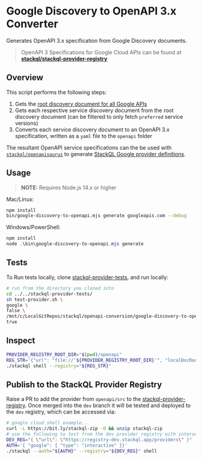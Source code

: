 # Google Discovery to OpenAPI 3.x Converter

Generates OpenAPI 3.x specification from Google Discovery documents.

> OpenAPI 3 Specifications for Google Cloud APIs can be found at [__stackql/stackql-provider-registry__](https://github.com/stackql/stackql-provider-registry/tree/dev/providers/src/googleapis.com/v00.00.00000/services)

## Overview

This script performs the following steps:
1. Gets the [root discovery document for all Google APIs](https://discovery.googleapis.com/discovery/v1/apis)
2. Gets each respective service discovery document from the root discovery document (can be filtered to only fetch `preferred` service versions)
3. Converts each service discovery document to an OpenAPI 3.x specification, written as a `yaml` file to the `openapi` folder

The resultant OpenAPI service specifications can the be used with [`stackql/openapisaurus`](https://github.com/stackql/openapisaurus) to generate [StackQL Google provider definitions](https://registry.stackql.io/providers/google/).

## Usage

> __NOTE:__ Requires Node.js 14.x or higher

Mac/Linux:

```bash
npm install
bin/google-discovery-to-openapi.mjs generate googleapis.com --debug
```

Windows/PowerShell:
    
```powershell
npm install
node .\bin\google-discovery-to-openapi.mjs generate
```

## Tests

To Run tests locally, clone [stackql-provider-tests](https://github.com/stackql/stackql-provider-tests), and run locally:

```bash
# run from the directory you cloned into
cd ../../stackql-provider-tests/
sh test-provider.sh \
google \
false \
/mnt/c/LocalGitRepos/stackql/openapi-conversion/google-discovery-to-openapi/openapi \
true
```

## Inspect

```bash
PROVIDER_REGISTRY_ROOT_DIR="$(pwd)/openapi"
REG_STR='{"url": "file://'${PROVIDER_REGISTRY_ROOT_DIR}'", "localDocRoot": "'${PROVIDER_REGISTRY_ROOT_DIR}'", "verifyConfig": {"nopVerify": true}}'
./stackql shell --registry="${REG_STR}"
```

## Publish to the StackQL Provider Registry

Raise a PR to add the provider from `openapi/src` to the [stackql-provider-registry](https://github.com/stackql/stackql-provider-registry/tree/dev/providers/src).  Once merged into the `dev` branch it will be tested and deployed to the `dev` registry, which can be accessed via:

```bash
# google cloud shell example...
curl -L https://bit.ly/stackql-zip -O && unzip stackql-zip
# use the following to test from the dev provider registry with interactiva authentication
DEV_REG="{ \"url\": \"https://registry-dev.stackql.app/providers\" }"
AUTH='{ "google": { "type": "interactive" }}'
./stackql --auth="${AUTH}" --registry="${DEV_REG}" shell
```
